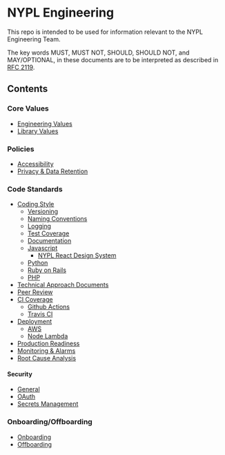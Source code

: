 # NYPL Engineering

This repo is intended to be used for information relevant to the NYPL Engineering Team.

The key words MUST, MUST NOT, SHOULD, SHOULD NOT, and MAY/OPTIONAL, in these documents are to be interpreted as described in [RFC 2119](https://www.ietf.org/rfc/rfc2119.txt).

## Contents

### Core Values
* [Engineering Values](culture/values.md)
* [Library Values](culture/library-values.md)

### Policies
* [Accessibility](standards/accessibility.md)
* [Privacy & Data Retention](standards/privacy.md)
  
### Code Standards
* [Coding Style](standards/coding-standards.md)
    * [Versioning](standards/versioning.md)
    * [Naming Conventions](standards/naming-conventions.md)
    * [Logging](standards/logging.md)
    * [Test Coverage](standards/test-coverage.md)
    * [Documentation](standards/documentation.md)
  * [Javascript]()
    * [NYPL React Design System]()
  * [Python]()
  * [Ruby on Rails]() 
  * [PHP]()
* [Technical Approach Documents](standards/technical-approach.md)
* [Peer Review](standards/peer-review.md)
* [CI Coverage](standards/ci.md)
  * [Github Actions]()
  * [Travis CI](standards/travis-ci.md) 
* [Deployment](standards/deployment.md)
  * [AWS](standards/aws.md)
  * [Node Lambda](standards/node-lambda.md)
* [Production Readiness](standards/production-readiness.md)
* [Monitoring & Alarms](standards/alerting.md)
* [Root Cause Analysis](standards/root-cause-analysis.md)

#### Security
* [General](security/README.md)
* [OAuth](security/oauth.md)
* [Secrets Management](security/secrets.md)

### Onboarding/Offboarding
* [Onboarding](on-off-board/onboarding.md)
* [Offboarding](on-off-board/offboarding.md)
